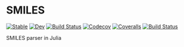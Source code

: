 # SMILES

[![Stable](https://img.shields.io/badge/docs-stable-blue.svg)](https://caseykneale.github.io/SMILES.jl/stable)
[![Dev](https://img.shields.io/badge/docs-dev-blue.svg)](https://caseykneale.github.io/SMILES.jl/dev)
[![Build Status](https://travis-ci.com/caseykneale/SMILES.jl.svg?branch=master)](https://travis-ci.com/caseykneale/SMILES.jl)
[![Codecov](https://codecov.io/gh/caseykneale/SMILES.jl/branch/master/graph/badge.svg)](https://codecov.io/gh/caseykneale/SMILES.jl)
[![Coveralls](https://coveralls.io/repos/github/caseykneale/SMILES.jl/badge.svg?branch=master)](https://coveralls.io/github/caseykneale/SMILES.jl?branch=master)
[![Build Status](https://api.cirrus-ci.com/github/caseykneale/SMILES.jl.svg)](https://cirrus-ci.com/github/caseykneale/SMILES.jl)


SMILES parser in Julia
